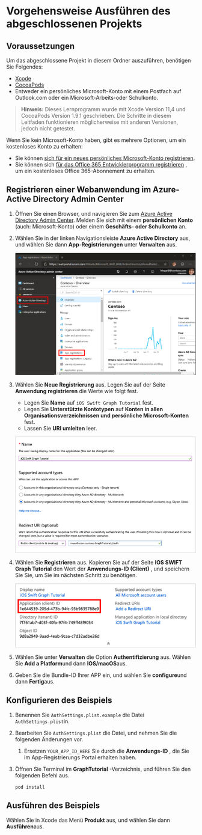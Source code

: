 # <a name="how-to-run-the-completed-project"></a>Vorgehensweise Ausführen des abgeschlossenen Projekts

## <a name="prerequisites"></a>Voraussetzungen

Um das abgeschlossene Projekt in diesem Ordner auszuführen, benötigen Sie Folgendes:

- [Xcode](https://developer.apple.com/xcode/)
- [CocoaPods](https://cocoapods.org)
- Entweder ein persönliches Microsoft-Konto mit einem Postfach auf Outlook.com oder ein Microsoft-Arbeits-oder Schulkonto.

> **Hinweis:** Dieses Lernprogramm wurde mit Xcode Version 11,4 und CocoaPods Version 1.9.1 geschrieben. Die Schritte in diesem Leitfaden funktionieren möglicherweise mit anderen Versionen, jedoch nicht getestet.

Wenn Sie kein Microsoft-Konto haben, gibt es mehrere Optionen, um ein kostenloses Konto zu erhalten:

- Sie können [sich für ein neues persönliches Microsoft-Konto registrieren](https://signup.live.com/signup?wa=wsignin1.0&rpsnv=12&ct=1454618383&rver=6.4.6456.0&wp=MBI_SSL_SHARED&wreply=https://mail.live.com/default.aspx&id=64855&cbcxt=mai&bk=1454618383&uiflavor=web&uaid=b213a65b4fdc484382b6622b3ecaa547&mkt=E-US&lc=1033&lic=1).
- Sie können sich [für das Office 365 Entwicklerprogramm registrieren](https://developer.microsoft.com/office/dev-program) , um ein kostenloses Office 365-Abonnement zu erhalten.

## <a name="register-a-web-application-with-the-azure-active-directory-admin-center"></a>Registrieren einer Webanwendung im Azure-Active Directory Admin Center

1. Öffnen Sie einen Browser, und navigieren Sie zum [Azure Active Directory Admin Center](https://aad.portal.azure.com). Melden Sie sich mit einem **persönlichen Konto** (auch: Microsoft-Konto) oder einem **Geschäfts- oder Schulkonto** an.

1. Wählen Sie in der linken Navigationsleiste **Azure Active Directory** aus, und wählen Sie dann **App-Registrierungen** unter **Verwalten** aus.

    ![Screenshot der APP-Registrierungen ](/tutorial/images/aad-portal-app-registrations.png)

1. Wählen Sie **Neue Registrierung** aus. Legen Sie auf der Seite **Anwendung registrieren** die Werte wie folgt fest.

    - Legen Sie **Name** auf `iOS Swift Graph Tutorial` fest.
    - Legen Sie **Unterstützte Kontotypen** auf **Konten in allen Organisationsverzeichnissen und persönliche Microsoft-Konten** fest.
    - Lassen Sie **URI umleiten** leer.

    ![Screenshot der Seite "Anwendung registrieren"](/tutorial/images/aad-register-an-app.png)

1. Wählen Sie **Registrieren** aus. Kopieren Sie auf der Seite **IOS SWIFT Graph Tutorial** den Wert der **Anwendungs-ID (Client)** , und speichern Sie Sie, um Sie im nächsten Schritt zu benötigen.

    ![Screenshot der Anwendungs-ID der neuen App-Registrierung](/tutorial/images/aad-application-id.png)

1. Wählen Sie unter **Verwalten** die Option **Authentifizierung** aus. Wählen Sie **Add a Platform**und dann **IOS/macOS**aus.

1. Geben Sie die Bundle-ID Ihrer APP ein, und wählen Sie **configure**und dann **Fertig**aus.

## <a name="configure-the-sample"></a>Konfigurieren des Beispiels

1. Benennen Sie `AuthSettings.plist.example` die Datei `AuthSettings.plist`in.
1. Bearbeiten Sie `AuthSettings.plist` die Datei, und nehmen Sie die folgenden Änderungen vor.
    1. Ersetzen `YOUR_APP_ID_HERE` Sie durch die **Anwendungs-ID** , die Sie im App-Registrierungs Portal erhalten haben.
1. Öffnen Sie Terminal im **GraphTutorial** -Verzeichnis, und führen Sie den folgenden Befehl aus.

    ```Shell
    pod install
    ```

## <a name="run-the-sample"></a>Ausführen des Beispiels

Wählen Sie in Xcode das Menü **Produkt** aus, und wählen Sie dann **Ausführen**aus.
